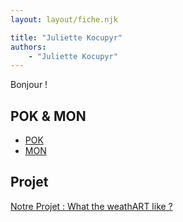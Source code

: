 ```yaml
---
layout: layout/fiche.njk

title: "Juliette Kocupyr"
authors:
    - "Juliette Kocupyr"
---
```


Bonjour !

## POK & MON

- [POK](./pok)
- [MON](./mon)

## Projet

[Notre Projet : What the weathART like ?](../_projets/EH-JK-LP-TC)

